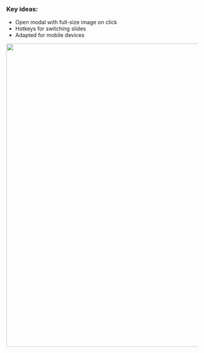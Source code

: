 ### Key ideas:

* Open modal with full-size image on click
* Hotkeys for switching slides
* Adapted for mobile devices


<img src="https://pics.st/7de/7e0/c1af1c7d.png" width="800">

